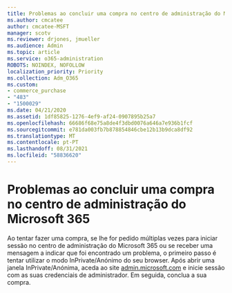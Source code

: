 ```yaml
---
title: Problemas ao concluir uma compra no centro de administração do Microsoft 365
ms.author: cmcatee
author: cmcatee-MSFT
manager: scotv
ms.reviewer: drjones, jmueller
ms.audience: Admin
ms.topic: article
ms.service: o365-administration
ROBOTS: NOINDEX, NOFOLLOW
localization_priority: Priority
ms.collection: Adm_O365
ms.custom:
- commerce_purchase
- "483"
- "1500029"
ms.date: 04/21/2020
ms.assetid: 1df85825-1276-4ef9-af24-0907895b25a7
ms.openlocfilehash: 66686f68e75a8de4f3dbd0076a646a7e936b1fcf
ms.sourcegitcommit: e781da003fb7b878854846cbe12b13b9dca8df92
ms.translationtype: MT
ms.contentlocale: pt-PT
ms.lasthandoff: 08/31/2021
ms.locfileid: "58836620"
---
```

# <a name="trouble-completing-a-purchase-in-the-microsoft-365-admin-center"></a>Problemas ao concluir uma compra no centro de administração do Microsoft 365

Ao tentar fazer uma compra, se lhe for pedido múltiplas vezes para iniciar sessão no centro de administração do Microsoft 365 ou se receber uma mensagem a indicar que foi encontrado um problema, o primeiro passo é tentar utilizar o modo InPrivate/Anónimo do seu browser. Após abrir uma janela InPrivate/Anónima, aceda ao site [admin.microsoft.com](https://admin.microsoft.com) e inicie sessão com as suas credenciais de administrador. Em seguida, conclua a sua compra.